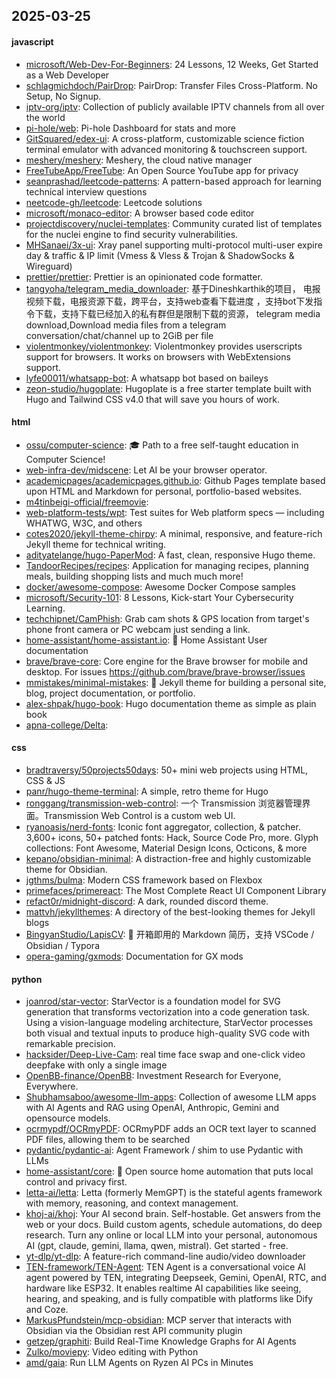 ## 2025-03-25

#### javascript
* [microsoft/Web-Dev-For-Beginners](https://github.com/microsoft/Web-Dev-For-Beginners): 24 Lessons, 12 Weeks, Get Started as a Web Developer
* [schlagmichdoch/PairDrop](https://github.com/schlagmichdoch/PairDrop): PairDrop: Transfer Files Cross-Platform. No Setup, No Signup.
* [iptv-org/iptv](https://github.com/iptv-org/iptv): Collection of publicly available IPTV channels from all over the world
* [pi-hole/web](https://github.com/pi-hole/web): Pi-hole Dashboard for stats and more
* [GitSquared/edex-ui](https://github.com/GitSquared/edex-ui): A cross-platform, customizable science fiction terminal emulator with advanced monitoring & touchscreen support.
* [meshery/meshery](https://github.com/meshery/meshery): Meshery, the cloud native manager
* [FreeTubeApp/FreeTube](https://github.com/FreeTubeApp/FreeTube): An Open Source YouTube app for privacy
* [seanprashad/leetcode-patterns](https://github.com/seanprashad/leetcode-patterns): A pattern-based approach for learning technical interview questions
* [neetcode-gh/leetcode](https://github.com/neetcode-gh/leetcode): Leetcode solutions
* [microsoft/monaco-editor](https://github.com/microsoft/monaco-editor): A browser based code editor
* [projectdiscovery/nuclei-templates](https://github.com/projectdiscovery/nuclei-templates): Community curated list of templates for the nuclei engine to find security vulnerabilities.
* [MHSanaei/3x-ui](https://github.com/MHSanaei/3x-ui): Xray panel supporting multi-protocol multi-user expire day & traffic & IP limit (Vmess & Vless & Trojan & ShadowSocks & Wireguard)
* [prettier/prettier](https://github.com/prettier/prettier): Prettier is an opinionated code formatter.
* [tangyoha/telegram_media_downloader](https://github.com/tangyoha/telegram_media_downloader): 基于Dineshkarthik的项目， 电报视频下载，电报资源下载，跨平台，支持web查看下载进度 ，支持bot下发指令下载，支持下载已经加入的私有群但是限制下载的资源， telegram media download,Download media files from a telegram conversation/chat/channel up to 2GiB per file
* [violentmonkey/violentmonkey](https://github.com/violentmonkey/violentmonkey): Violentmonkey provides userscripts support for browsers. It works on browsers with WebExtensions support.
* [lyfe00011/whatsapp-bot](https://github.com/lyfe00011/whatsapp-bot): A whatsapp bot based on baileys
* [zeon-studio/hugoplate](https://github.com/zeon-studio/hugoplate): Hugoplate is a free starter template built with Hugo and Tailwind CSS v4.0 that will save you hours of work.

#### html
* [ossu/computer-science](https://github.com/ossu/computer-science): 🎓 Path to a free self-taught education in Computer Science!
* [web-infra-dev/midscene](https://github.com/web-infra-dev/midscene): Let AI be your browser operator.
* [academicpages/academicpages.github.io](https://github.com/academicpages/academicpages.github.io): Github Pages template based upon HTML and Markdown for personal, portfolio-based websites.
* [m4tinbeigi-official/freemovie](https://github.com/m4tinbeigi-official/freemovie): 
* [web-platform-tests/wpt](https://github.com/web-platform-tests/wpt): Test suites for Web platform specs — including WHATWG, W3C, and others
* [cotes2020/jekyll-theme-chirpy](https://github.com/cotes2020/jekyll-theme-chirpy): A minimal, responsive, and feature-rich Jekyll theme for technical writing.
* [adityatelange/hugo-PaperMod](https://github.com/adityatelange/hugo-PaperMod): A fast, clean, responsive Hugo theme.
* [TandoorRecipes/recipes](https://github.com/TandoorRecipes/recipes): Application for managing recipes, planning meals, building shopping lists and much much more!
* [docker/awesome-compose](https://github.com/docker/awesome-compose): Awesome Docker Compose samples
* [microsoft/Security-101](https://github.com/microsoft/Security-101): 8 Lessons, Kick-start Your Cybersecurity Learning.
* [techchipnet/CamPhish](https://github.com/techchipnet/CamPhish): Grab cam shots & GPS location from target's phone front camera or PC webcam just sending a link.
* [home-assistant/home-assistant.io](https://github.com/home-assistant/home-assistant.io): 📘 Home Assistant User documentation
* [brave/brave-core](https://github.com/brave/brave-core): Core engine for the Brave browser for mobile and desktop. For issues https://github.com/brave/brave-browser/issues
* [mmistakes/minimal-mistakes](https://github.com/mmistakes/minimal-mistakes): 📐 Jekyll theme for building a personal site, blog, project documentation, or portfolio.
* [alex-shpak/hugo-book](https://github.com/alex-shpak/hugo-book): Hugo documentation theme as simple as plain book
* [apna-college/Delta](https://github.com/apna-college/Delta): 

#### css
* [bradtraversy/50projects50days](https://github.com/bradtraversy/50projects50days): 50+ mini web projects using HTML, CSS & JS
* [panr/hugo-theme-terminal](https://github.com/panr/hugo-theme-terminal): A simple, retro theme for Hugo
* [ronggang/transmission-web-control](https://github.com/ronggang/transmission-web-control): 一个 Transmission 浏览器管理界面。Transmission Web Control is a custom web UI.
* [ryanoasis/nerd-fonts](https://github.com/ryanoasis/nerd-fonts): Iconic font aggregator, collection, & patcher. 3,600+ icons, 50+ patched fonts: Hack, Source Code Pro, more. Glyph collections: Font Awesome, Material Design Icons, Octicons, & more
* [kepano/obsidian-minimal](https://github.com/kepano/obsidian-minimal): A distraction-free and highly customizable theme for Obsidian.
* [jgthms/bulma](https://github.com/jgthms/bulma): Modern CSS framework based on Flexbox
* [primefaces/primereact](https://github.com/primefaces/primereact): The Most Complete React UI Component Library
* [refact0r/midnight-discord](https://github.com/refact0r/midnight-discord): A dark, rounded discord theme.
* [mattvh/jekyllthemes](https://github.com/mattvh/jekyllthemes): A directory of the best-looking themes for Jekyll blogs
* [BingyanStudio/LapisCV](https://github.com/BingyanStudio/LapisCV): 📃 开箱即用的 Markdown 简历，支持 VSCode / Obsidian / Typora
* [opera-gaming/gxmods](https://github.com/opera-gaming/gxmods): Documentation for GX mods

#### python
* [joanrod/star-vector](https://github.com/joanrod/star-vector): StarVector is a foundation model for SVG generation that transforms vectorization into a code generation task. Using a vision-language modeling architecture, StarVector processes both visual and textual inputs to produce high-quality SVG code with remarkable precision.
* [hacksider/Deep-Live-Cam](https://github.com/hacksider/Deep-Live-Cam): real time face swap and one-click video deepfake with only a single image
* [OpenBB-finance/OpenBB](https://github.com/OpenBB-finance/OpenBB): Investment Research for Everyone, Everywhere.
* [Shubhamsaboo/awesome-llm-apps](https://github.com/Shubhamsaboo/awesome-llm-apps): Collection of awesome LLM apps with AI Agents and RAG using OpenAI, Anthropic, Gemini and opensource models.
* [ocrmypdf/OCRmyPDF](https://github.com/ocrmypdf/OCRmyPDF): OCRmyPDF adds an OCR text layer to scanned PDF files, allowing them to be searched
* [pydantic/pydantic-ai](https://github.com/pydantic/pydantic-ai): Agent Framework / shim to use Pydantic with LLMs
* [home-assistant/core](https://github.com/home-assistant/core): 🏡 Open source home automation that puts local control and privacy first.
* [letta-ai/letta](https://github.com/letta-ai/letta): Letta (formerly MemGPT) is the stateful agents framework with memory, reasoning, and context management.
* [khoj-ai/khoj](https://github.com/khoj-ai/khoj): Your AI second brain. Self-hostable. Get answers from the web or your docs. Build custom agents, schedule automations, do deep research. Turn any online or local LLM into your personal, autonomous AI (gpt, claude, gemini, llama, qwen, mistral). Get started - free.
* [yt-dlp/yt-dlp](https://github.com/yt-dlp/yt-dlp): A feature-rich command-line audio/video downloader
* [TEN-framework/TEN-Agent](https://github.com/TEN-framework/TEN-Agent): TEN Agent is a conversational voice AI agent powered by TEN, integrating Deepseek, Gemini, OpenAI, RTC, and hardware like ESP32. It enables realtime AI capabilities like seeing, hearing, and speaking, and is fully compatible with platforms like Dify and Coze.
* [MarkusPfundstein/mcp-obsidian](https://github.com/MarkusPfundstein/mcp-obsidian): MCP server that interacts with Obsidian via the Obsidian rest API community plugin
* [getzep/graphiti](https://github.com/getzep/graphiti): Build Real-Time Knowledge Graphs for AI Agents
* [Zulko/moviepy](https://github.com/Zulko/moviepy): Video editing with Python
* [amd/gaia](https://github.com/amd/gaia): Run LLM Agents on Ryzen AI PCs in Minutes
